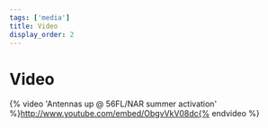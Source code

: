 ```yaml
---
tags: ['media']
title: Video
display_order: 2
---
```


# Video

{% video 'Antennas up @ 56FL/NAR summer activation' %}http://www.youtube.com/embed/ObgvVkV08dc{% endvideo %}
